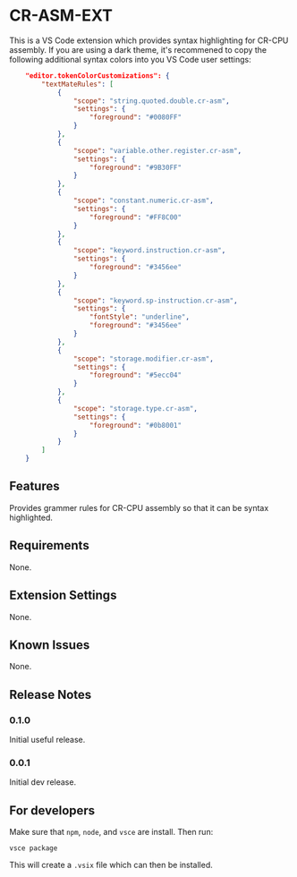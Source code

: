 # CR-ASM-EXT

This is a VS Code extension which provides syntax highlighting for CR-CPU assembly. If you are using a dark theme, it's recommened to copy the following additional syntax colors into you VS Code user settings:

```json
    "editor.tokenColorCustomizations": {
        "textMateRules": [
            {
                "scope": "string.quoted.double.cr-asm",
                "settings": {
                    "foreground": "#0080FF"
                }
            },
            {
                "scope": "variable.other.register.cr-asm",
                "settings": {
                    "foreground": "#9B30FF"
                }
            },
            {
                "scope": "constant.numeric.cr-asm",
                "settings": {
                    "foreground": "#FF8C00"
                }
            },
            {
                "scope": "keyword.instruction.cr-asm",
                "settings": {
                    "foreground": "#3456ee"
                }
            },
            {
                "scope": "keyword.sp-instruction.cr-asm",
                "settings": {
                    "fontStyle": "underline",
                    "foreground": "#3456ee"
                }
            },
            {
                "scope": "storage.modifier.cr-asm",
                "settings": {
                    "foreground": "#5ecc04"
                }
            },
            {
                "scope": "storage.type.cr-asm",
                "settings": {
                    "foreground": "#0b8001"
                }
            }
        ]
    }
```

## Features

Provides grammer rules for CR-CPU assembly so that it can be syntax highlighted.

## Requirements

None.

## Extension Settings

None.

## Known Issues

None.

## Release Notes

### 0.1.0

Initial useful release.

### 0.0.1

Initial dev release.

## For developers

Make sure that `npm`, `node`, and `vsce` are install. Then run:

```
vsce package
```

This will create a `.vsix` file which can then be installed.
